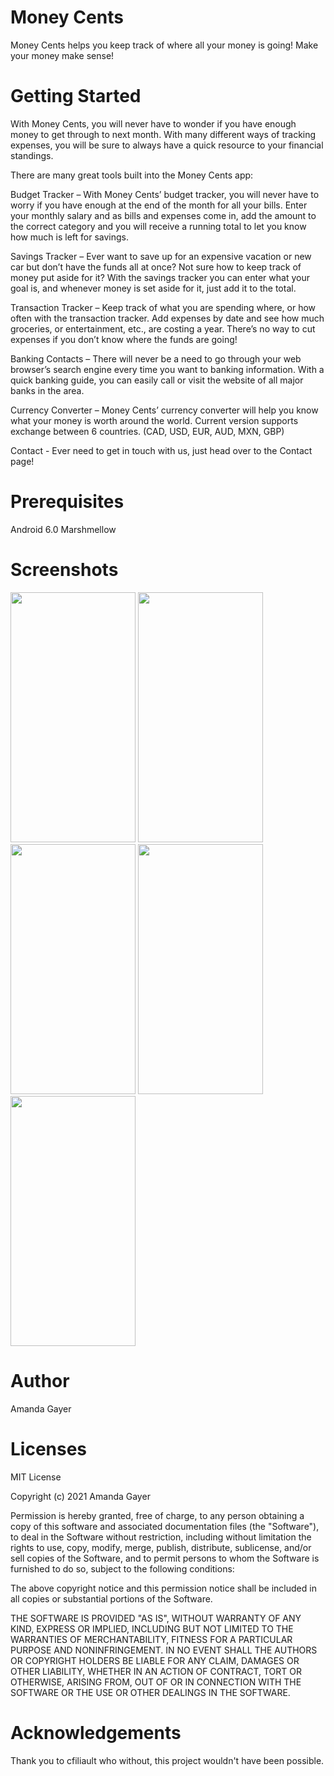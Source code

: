 # Money Cents

Money Cents helps you keep track of where all your money is going! Make your money make sense!

# Getting Started

With Money Cents, you will never have to wonder if you have enough money to get through to next month. With many different ways of tracking expenses, you will be sure to always have a quick resource to your financial standings.

There are many great tools built into the Money Cents app:

Budget Tracker – With Money Cents’ budget tracker, you will never have to worry if you have enough at the end of the month for all your bills. Enter your monthly salary and as bills and expenses come in, add the amount to the correct category and you will receive a running total to let you know how much is left for savings.

Savings Tracker – Ever want to save up for an expensive vacation or new car but don’t have the funds all at once? Not sure how to keep track of money put aside for it? With the savings tracker you can enter what your goal is, and whenever money is set aside for it, just add it to the total.

Transaction Tracker – Keep track of what you are spending where, or how often with the transaction tracker. Add expenses by date and see how much groceries, or entertainment, etc., are costing a year. There’s no way to cut expenses if you don’t know where the funds are going!

Banking Contacts – There will never be a need to go through your web browser’s search engine every time you want to banking information. With a quick banking guide, you can easily call or visit the website of all major banks in the area.

Currency Converter – Money Cents’ currency converter will help you know what your money is worth around the world. Current version supports exchange between 6 countries. (CAD, USD, EUR, AUD, MXN, GBP)

Contact - Ever need to get in touch with us, just head over to the Contact page!

# Prerequisites 

Android 6.0 Marshmellow

# Screenshots

<img src="https://user-images.githubusercontent.com/72535138/114595368-4e543d80-9c5c-11eb-9c55-3f3215e2fc93.png" height="400" width="200"> <img src="https://user-images.githubusercontent.com/72535138/114598898-6c23a180-9c60-11eb-951f-cadd083ffd55.gif" height="400" width="200"> <img src="https://user-images.githubusercontent.com/72535138/114594400-37611b80-9c5b-11eb-81f7-504013bbfe9e.png" height="400" width="200"> <img src="https://user-images.githubusercontent.com/72535138/114599208-ce7ca200-9c60-11eb-8514-c4b2f6d4dc5d.gif" height="400" width="200">  
<img src="https://user-images.githubusercontent.com/72535138/114597802-2e724900-9c5f-11eb-83ad-640d55a41a8c.png" height="400" width="200">


# Author

Amanda Gayer

# Licenses

MIT License

Copyright (c) 2021 Amanda Gayer

Permission is hereby granted, free of charge, to any person obtaining a copy of this software and associated documentation files (the "Software"), to deal in the Software without restriction, including without limitation the rights to use, copy, modify, merge, publish, distribute, sublicense, and/or sell copies of the Software, and to permit persons to whom the Software is furnished to do so, subject to the following conditions:

The above copyright notice and this permission notice shall be included in all copies or substantial portions of the Software.

THE SOFTWARE IS PROVIDED "AS IS", WITHOUT WARRANTY OF ANY KIND, EXPRESS OR IMPLIED, INCLUDING BUT NOT LIMITED TO THE WARRANTIES OF MERCHANTABILITY, FITNESS FOR A PARTICULAR PURPOSE AND NONINFRINGEMENT. IN NO EVENT SHALL THE AUTHORS OR COPYRIGHT HOLDERS BE LIABLE FOR ANY CLAIM, DAMAGES OR OTHER LIABILITY, WHETHER IN AN ACTION OF CONTRACT, TORT OR OTHERWISE, ARISING FROM, OUT OF OR IN CONNECTION WITH THE SOFTWARE OR THE USE OR OTHER DEALINGS IN THE SOFTWARE.

# Acknowledgements

Thank you to cfiliault who without, this project wouldn't have been possible.
